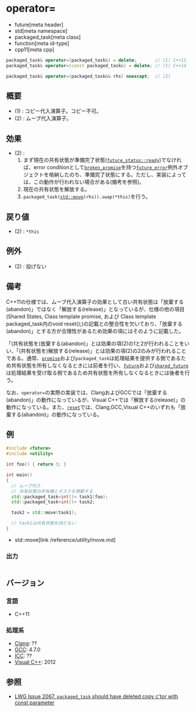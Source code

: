 # operator=
* future[meta header]
* std[meta namespace]
* packaged_task[meta class]
* function[meta id-type]
* cpp11[meta cpp]

```cpp
packaged_task& operator=(packaged_task&) = delete;       // (1) C++11
packaged_task& operator=(const packaged_task&) = delete; // (1) C++14

packaged_task& operator=(packaged_task&& rhs) noexcept;  // (2)
```

## 概要
- (1) : コピー代入演算子。コピー不可。
- (2) : ムーブ代入演算子。


## 効果
- (2) :
    1. まず現在の共有状態が準備完了状態([`future_status::ready`](../future_status.md))でなければ、error conditionとして[`broken_promise`](../future_errc.md)を持つ[`future_error`](../future_error.md)例外オブジェクトを格納したのち、準備完了状態にする。ただし、実装によっては、この動作が行われない場合がある(備考を参照)。
    2. 現在の共有状態を解放する。
    3. `packaged_task(`[`std::move`](/reference/utility/move.md)`(rhs)).swap(*this)`を行う。


## 戻り値
- (2) : `*this`


## 例外
- (2) : 投げない


## 備考
C++11の仕様では、ムーブ代入演算子の効果として古い共有状態は「放棄する(abandon)」ではなく「解放する(release)」となっているが、仕様の他の項目(Shared States, Class template promise, および Class template packaged_task内のvoid reset();)の記載との整合性を欠いており、「放棄する(abandon)」とする方が合理性があるため効果の項にはそのように記載した。

「(共有状態を)放棄する(abandon)」とは効果の項(2)の1と2が行われることをいい、「(共有状態を)解放する(release)」とは効果の項(2)の2のみが行われることである。通常、[`promise`](../promise.md)および`packaged_task`は処理結果を提供する側であるため共有状態を所有しなくなるときには前者を行い、[`future`](../future.md)および[`shared_future`](../shared_future.md)は処理結果を受け取る側であるため共有状態を所有しなくなるときには後者を行う。

なお、`operator=`の実際の実装では、ClangおよびGCCでは「放棄する(abandon)」の動作になっているが、Visual C++では「解放する(release)」の動作になっている。また、[`reset`](reset.md)では、Clang,GCC,Visual C++のいずれも「放棄する(abandon)」の動作になっている。

## 例
```cpp example
#include <future>
#include <utility>

int foo() { return 3; }

int main()
{
  // ムーブ代入
  // 共有状態の所有権とタスクを移動する
  std::packaged_task<int()> task1(foo);
  std::packaged_task<int()> task2;

  task2 = std::move(task1);

  // task1は共有状態を持たない
}
```
* std::move[link /reference/utility/move.md]

### 出力
```
```

## バージョン
### 言語
- C++11

### 処理系
- [Clang](/implementation.md#clang): ??
- [GCC](/implementation.md#gcc): 4.7.0
- [ICC](/implementation.md#icc): ??
- [Visual C++](/implementation.md#visual_cpp): 2012


## 参照
- [LWG Issue 2067. `packaged_task` should have deleted copy c'tor with const parameter](http://www.open-std.org/jtc1/sc22/wg21/docs/lwg-defects.html#2067)



